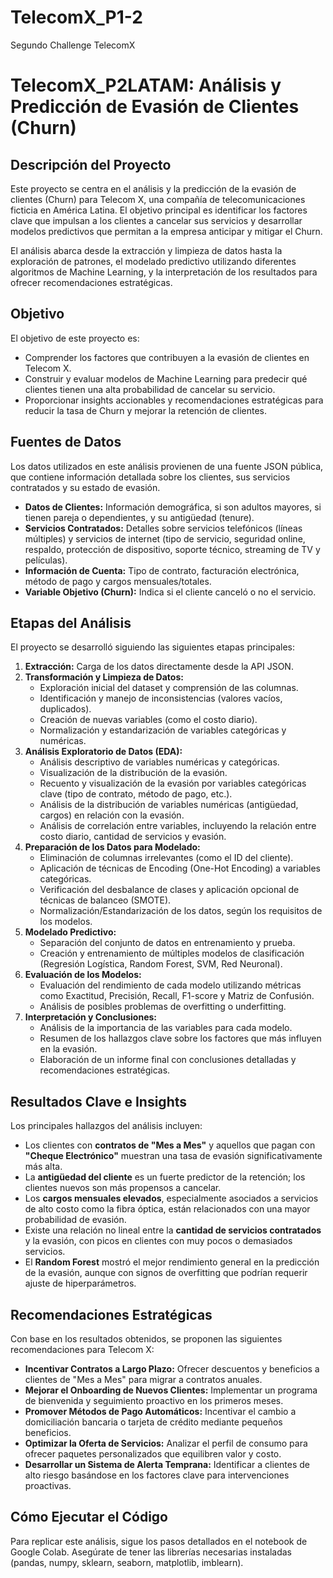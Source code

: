 # TelecomX_P1-2
Segundo Challenge TelecomX
# TelecomX_P2LATAM: Análisis y Predicción de Evasión de Clientes (Churn)

## Descripción del Proyecto

Este proyecto se centra en el análisis y la predicción de la evasión de clientes (Churn) para Telecom X, una compañía de telecomunicaciones ficticia en América Latina. El objetivo principal es identificar los factores clave que impulsan a los clientes a cancelar sus servicios y desarrollar modelos predictivos que permitan a la empresa anticipar y mitigar el Churn.

El análisis abarca desde la extracción y limpieza de datos hasta la exploración de patrones, el modelado predictivo utilizando diferentes algoritmos de Machine Learning, y la interpretación de los resultados para ofrecer recomendaciones estratégicas.

## Objetivo

El objetivo de este proyecto es:

*   Comprender los factores que contribuyen a la evasión de clientes en Telecom X.
*   Construir y evaluar modelos de Machine Learning para predecir qué clientes tienen una alta probabilidad de cancelar su servicio.
*   Proporcionar insights accionables y recomendaciones estratégicas para reducir la tasa de Churn y mejorar la retención de clientes.

## Fuentes de Datos

Los datos utilizados en este análisis provienen de una fuente JSON pública, que contiene información detallada sobre los clientes, sus servicios contratados y su estado de evasión.

*   **Datos de Clientes:** Información demográfica, si son adultos mayores, si tienen pareja o dependientes, y su antigüedad (tenure).
*   **Servicios Contratados:** Detalles sobre servicios telefónicos (líneas múltiples) y servicios de internet (tipo de servicio, seguridad online, respaldo, protección de dispositivo, soporte técnico, streaming de TV y películas).
*   **Información de Cuenta:** Tipo de contrato, facturación electrónica, método de pago y cargos mensuales/totales.
*   **Variable Objetivo (Churn):** Indica si el cliente canceló o no el servicio.

## Etapas del Análisis

El proyecto se desarrolló siguiendo las siguientes etapas principales:

1.  **Extracción:** Carga de los datos directamente desde la API JSON.
2.  **Transformación y Limpieza de Datos:**
    *   Exploración inicial del dataset y comprensión de las columnas.
    *   Identificación y manejo de inconsistencias (valores vacíos, duplicados).
    *   Creación de nuevas variables (como el costo diario).
    *   Normalización y estandarización de variables categóricas y numéricas.
3.  **Análisis Exploratorio de Datos (EDA):**
    *   Análisis descriptivo de variables numéricas y categóricas.
    *   Visualización de la distribución de la evasión.
    *   Recuento y visualización de la evasión por variables categóricas clave (tipo de contrato, método de pago, etc.).
    *   Análisis de la distribución de variables numéricas (antigüedad, cargos) en relación con la evasión.
    *   Análisis de correlación entre variables, incluyendo la relación entre costo diario, cantidad de servicios y evasión.
4.  **Preparación de los Datos para Modelado:**
    *   Eliminación de columnas irrelevantes (como el ID del cliente).
    *   Aplicación de técnicas de Encoding (One-Hot Encoding) a variables categóricas.
    *   Verificación del desbalance de clases y aplicación opcional de técnicas de balanceo (SMOTE).
    *   Normalización/Estandarización de los datos, según los requisitos de los modelos.
5.  **Modelado Predictivo:**
    *   Separación del conjunto de datos en entrenamiento y prueba.
    *   Creación y entrenamiento de múltiples modelos de clasificación (Regresión Logística, Random Forest, SVM, Red Neuronal).
6.  **Evaluación de los Modelos:**
    *   Evaluación del rendimiento de cada modelo utilizando métricas como Exactitud, Precisión, Recall, F1-score y Matriz de Confusión.
    *   Análisis de posibles problemas de overfitting o underfitting.
7.  **Interpretación y Conclusiones:**
    *   Análisis de la importancia de las variables para cada modelo.
    *   Resumen de los hallazgos clave sobre los factores que más influyen en la evasión.
    *   Elaboración de un informe final con conclusiones detalladas y recomendaciones estratégicas.

## Resultados Clave e Insights

Los principales hallazgos del análisis incluyen:

*   Los clientes con **contratos de "Mes a Mes"** y aquellos que pagan con **"Cheque Electrónico"** muestran una tasa de evasión significativamente más alta.
*   La **antigüedad del cliente** es un fuerte predictor de la retención; los clientes nuevos son más propensos a cancelar.
*   Los **cargos mensuales elevados**, especialmente asociados a servicios de alto costo como la fibra óptica, están relacionados con una mayor probabilidad de evasión.
*   Existe una relación no lineal entre la **cantidad de servicios contratados** y la evasión, con picos en clientes con muy pocos o demasiados servicios.
*   El **Random Forest** mostró el mejor rendimiento general en la predicción de la evasión, aunque con signos de overfitting que podrían requerir ajuste de hiperparámetros.

## Recomendaciones Estratégicas

Con base en los resultados obtenidos, se proponen las siguientes recomendaciones para Telecom X:

*   **Incentivar Contratos a Largo Plazo:** Ofrecer descuentos y beneficios a clientes de "Mes a Mes" para migrar a contratos anuales.
*   **Mejorar el Onboarding de Nuevos Clientes:** Implementar un programa de bienvenida y seguimiento proactivo en los primeros meses.
*   **Promover Métodos de Pago Automáticos:** Incentivar el cambio a domiciliación bancaria o tarjeta de crédito mediante pequeños beneficios.
*   **Optimizar la Oferta de Servicios:** Analizar el perfil de consumo para ofrecer paquetes personalizados que equilibren valor y costo.
*   **Desarrollar un Sistema de Alerta Temprana:** Identificar a clientes de alto riesgo basándose en los factores clave para intervenciones proactivas.

## Cómo Ejecutar el Código

Para replicar este análisis, sigue los pasos detallados en el notebook de Google Colab. Asegúrate de tener las librerías necesarias instaladas (pandas, numpy, sklearn, seaborn, matplotlib, imblearn).
